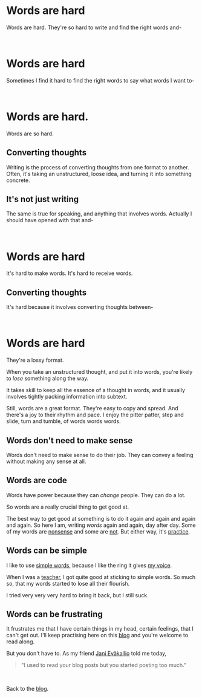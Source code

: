 # Words are hard

Words are hard. They're so hard to write and find the right words and-


<br>

# Words are hard

Sometimes I find it hard to find the right words to say what words I want to-

<br>

# Words are hard. 

Words are so hard. 

## Converting thoughts

Writing is the process of converting thoughts from one format to another. Often, it's taking an unstructured, loose idea, and turning it into something concrete. 

## It's not just writing

The same is true for speaking, and anything that involves words. Actually I should have opened with that and-

<br>

# Words are hard

It's hard to make words. It's hard to receive words.

## Converting thoughts

It's hard because it involves converting thoughts between-

<br>

# Words are hard

They're a lossy format.

When you take an unstructured thought, and put it into words, you're likely to *lose* something along the way.

It takes skill to keep all the essence of a thought in words, and it usually involves tightly packing information into subtext.

Still, words are a great format. They're easy to copy and spread. And there's a joy to their rhythm and pace. I enjoy the pitter patter, step and slide, turn and tumble, of words words words.

## Words don't need to make sense

Words don't need to make sense to do their job. They can convey a feeling without making any sense at all.

## Words are code

Words have power because they can *change* people. They can do a lot.

So words are a really crucial thing to get good at.

The best way to get good at something is to do it again and again and again and again. So here I am, writing *words* again and again, day after day. Some of my words are [nonsense](https://www.todepond.com/wikiblogarden/my-wikiblogarden/posts/esoteric/no-more/) and some are [not](https://www.todepond.com/wikiblogarden/art/never-stop-writing/on-your-phone/). But either way, it's [practice](https://www.todepond.com/wikiblogarden/art/never-stop-writing/).

## Words can be simple

I like to use [simple words](https://www.todepond.com/wikiblogarden/academia/style/two-beat), because I like the ring it gives [my voice](https://www.todepond.com/wikiblogarden/art/voice/finding/).

When I was a [teacher](https://www.todepond.com/wikiblogarden/work/thank-you-cards/), I got quite good at sticking to simple words. So much so, that my words started to lose all their flourish.

I tried very very very hard to bring it back, but I still suck.

## Words can be frustrating

It frustrates me that I have certain things in my head, certain feelings, that I can't get out. I'll keep practising here on this [blog](/feed) and you're welcome to read along. 

But you don't have to. As my friend [Jani Eväkallio](https://jevakallio.dev/) told me today,

> "I used to read your blog posts but you started posting too much."

<br>

Back to the [blog](/feed).
